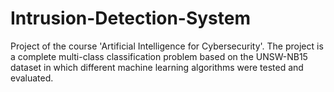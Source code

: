 # Intrusion-Detection-System
Project of the course 'Artificial Intelligence for Cybersecurity'. The project is a complete multi-class classification problem based on the UNSW-NB15 dataset 
in which different machine learning algorithms were tested and evaluated. 
